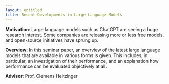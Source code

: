 ```yaml
---
layout: entitled
title: Recent Developments in Large Language Models
---
```


**Motivation**:
Large language models such as ChatGPT are seeing a huge research interest. Some companies are releasing more or less free models, and open-source initiatives have sprung up.

**Overview**:
In this seminar paper, an overview of the latest large language models that are available in various forms is given. This includes, in particular, an investigation of their performance, and an explanation how performance can be evaluated objectively at all.

**Advisor**: Prof. Clemens Heitzinger
